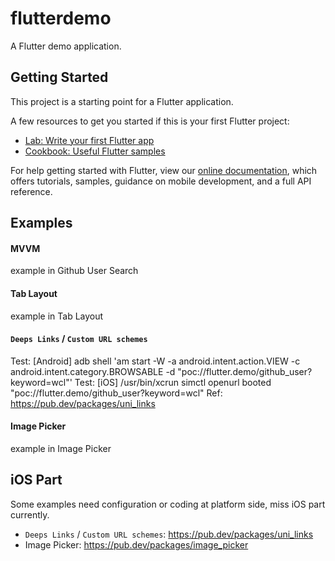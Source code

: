 # flutterdemo

A Flutter demo application.

## Getting Started

This project is a starting point for a Flutter application.

A few resources to get you started if this is your first Flutter project:

- [Lab: Write your first Flutter app](https://flutter.dev/docs/get-started/codelab)
- [Cookbook: Useful Flutter samples](https://flutter.dev/docs/cookbook)

For help getting started with Flutter, view our
[online documentation](https://flutter.dev/docs), which offers tutorials,
samples, guidance on mobile development, and a full API reference.

## Examples

#### MVVM
example in Github User Search

#### Tab Layout
example in Tab Layout

#### `Deeps Links` / `Custom URL schemes`
Test: [Android] adb shell 'am start -W -a android.intent.action.VIEW -c android.intent.category.BROWSABLE -d "poc://flutter.demo/github_user?keyword=wcl"'
Test: [iOS] /usr/bin/xcrun simctl openurl booted "poc://flutter.demo/github_user?keyword=wcl"
Ref: https://pub.dev/packages/uni_links

#### Image Picker
example in Image Picker

## iOS Part

Some examples need configuration or coding at platform side, miss iOS part currently.

- `Deeps Links` / `Custom URL schemes`: https://pub.dev/packages/uni_links
- Image Picker: https://pub.dev/packages/image_picker